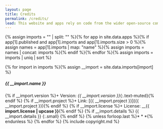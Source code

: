 ```yaml
---
layout: page
title: Credits
permalink: /credits/
lead: This website and apps rely on code from the wider open-source community. Below is a list of all __external libraries__ that are used in this site, their versions and where you can find more information. A huge debt of thanks is due to all those who work to provide the highest possible quality open-source code.
---
```

{% assign imports = "" | split: "" %}{% for app in site.data.apps %}{% if app[1].published and app[1].imports and app[1].imports.size > 0 %}{% assign names = app[1].imports | map: "name" %}{% assign imports = names | concat: imports %}{% endif %}{% endfor %}{% assign imports = imports | uniq | sort %}

{% for import in imports %}{% assign __import = site.data.imports[import] %}
##### {{ __import.name }}
{% if __import.version %}+ Version: _{{ __import.version }}_{:.text-muted}{% endif %}
{% if __import.project %}+ Link: [{{ __import.project }}]({{ __import.project }}){% endif %}
{% if __import.license %}+ License: __{{ __import.license | upcase }}__{% endif %}
{% if __import.details %}
{{ __import.details }}
{:.small}
{% endif %}
{% unless forloop.last %}* * *{% endunless %}
{% endfor %}
{% include copyright.md %}